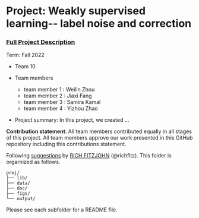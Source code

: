 # Project: Weakly supervised learning-- label noise and correction


### [Full Project Description](doc/project3_desc.md)

Term: Fall 2022

+ Team 10
+ Team members
	+ team member 1 : Weilin Zhou
	+ team member 2 : Jiaxi Fang	
	+ team member 3 : Samira Kamal	
	+ team member 4 : Yizhou Zhao	

+ Project summary: In this project, we created ...
	
**Contribution statement**: All team members contributed equally in all stages of this project. All team members approve our work presented in this GitHub repository including this contributions statement. 

Following [suggestions](http://nicercode.github.io/blog/2013-04-05-projects/) by [RICH FITZJOHN](http://nicercode.github.io/about/#Team) (@richfitz). This folder is orgarnized as follows.

```
proj/
├── lib/
├── data/
├── doc/
├── figs/
└── output/
```

Please see each subfolder for a README file.
